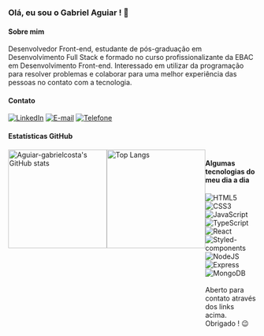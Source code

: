 ### Olá, eu sou o Gabriel Aguiar ! 👋

#### Sobre mim

Desenvolvedor Front-end, estudante de pós-graduação em Desenvolvimento Full Stack e formado no curso profissionalizante da EBAC em Desenvolvimento Front-end. Interessado em utilizar da programação para resolver problemas e colaborar para uma melhor experiência das pessoas no contato com a tecnologia.

#### Contato

[![LinkedIn](https://img.shields.io/badge/LinkedIn-0077B5?style=for-the-badge&logo=linkedin&logoColor=white)](https://www.linkedin.com/in/gabrielaguiardacosta)
[![E-mail](https://img.shields.io/badge/Microsoft_Outlook-0078D4?style=for-the-badge&logo=microsoft-outlook&logoColor=white)](mailto:aguiar.gc@hotmail.com)
[![Telefone](https://img.shields.io/badge/WhatsApp-25D366?style=for-the-badge&logo=whatsapp&logoColor=white)](https://wa.me/5511964204765)

#### Estatísticas GitHub

<div style="display: flex;">
  <img height=200 src="https://github-readme-stats.vercel.app/api?username=Aguiar-gabrielcosta&show_icons=true&theme=algolia" alt="Aguiar-gabrielcosta's GitHub stats"/>
  <img height=200 src="https://github-readme-stats.vercel.app/api/top-langs/?username=Aguiar-gabrielcosta&layout=compact&theme=algolia&langs_count=8&card_width=320" alt="Top Langs"/>
<div/>

#### Algumas tecnologias do meu dia a dia

<div style="display: inline_block">
  <img alt="HTML5" src="https://img.shields.io/badge/HTML5-E34F26?style=for-the-badge&logo=html5&logoColor=white" />
  <img alt="CSS3" src="https://img.shields.io/badge/CSS3-1572B6?style=for-the-badge&logo=css3&logoColor=white" />
  <img alt="JavaScript" src="https://img.shields.io/badge/JavaScript-F7DF1E?style=for-the-badge&logo=javascript&logoColor=black" />
  <img alt="TypeScript" src="https://img.shields.io/badge/TypeScript-007ACC?style=for-the-badge&logo=typescript&logoColor=white" />
</div>
<div style="display: inline_block">
  <img alt="React" src="https://img.shields.io/badge/React-20232A?style=for-the-badge&logo=react&logoColor=61DAFB" />
  <img alt="Styled-components" src="https://img.shields.io/badge/styled--components-DB7093?style=for-the-badge&logo=styled-components&logoColor=white" />
  <img alt="NodeJS" src="https://img.shields.io/badge/Node.js-43853D?style=for-the-badge&logo=node.js&logoColor=white" />
  <img alt="Express" src="https://img.shields.io/badge/Express.js-404D59?style=for-the-badge" />
  <img alt="MongoDB" src="https://img.shields.io/badge/MongoDB-4EA94B?style=for-the-badge&logo=mongodb&logoColor=white" />
</div>
<br/>
Aberto para contato através dos links acima. Obrigado ! 😉
